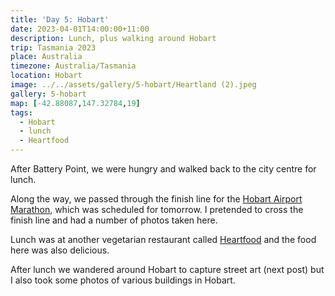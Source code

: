 ```yaml
---
title: 'Day 5: Hobart'
date: 2023-04-01T14:00:00+11:00
description: Lunch, plus walking around Hobart
trip: Tasmania 2023
place: Australia
timezone: Australia/Tasmania
location: Hobart
image: ../../assets/gallery/5-hobart/Heartland (2).jpeg
gallery: 5-hobart
map: [-42.88087,147.32784,19]
tags:
  - Hobart
  - lunch
  - Heartfood
---
```

After Battery Point, we were hungry and walked back to the city centre for lunch.

Along the way, we passed through the finish line for the [Hobart Airport Marathon](https://hobartmarathon.com.au/), which was scheduled for tomorrow. I pretended to cross the finish line and had a number of photos taken here.

Lunch was at another vegetarian restaurant called [Heartfood](https://heartfood.page/) and the food here was also delicious.

After lunch we wandered around Hobart to capture street art (next post) but I also took some photos of various buildings in Hobart.
